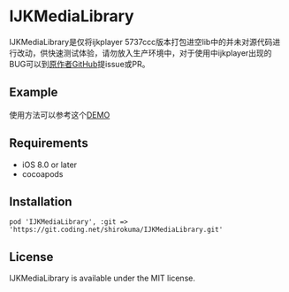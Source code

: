 # IJKMediaLibrary


IJKMediaLibrary是仅将ijkplayer 5737ccc版本打包进空lib中的并未对源代码进行改动，供快速测试体验，请勿放入生产环境中，对于使用中ijkplayer出现的BUG可以到[原作者GitHub](https://github.com/Bilibili/ijkplayer/issues)提issue或PR。

## Example

使用方法可以参考这个[DEMO](https://github.com/Bilibili/ijkplayer/blob/master/ios/IJKMediaDemo/IJKMediaDemo/IJKMoviePlayerViewController.m)

## Requirements
- iOS 8.0 or later
- cocoapods

## Installation

```
pod 'IJKMediaLibrary', :git => 'https://git.coding.net/shirokuma/IJKMediaLibrary.git'
```

## License

IJKMediaLibrary is available under the MIT license. 
